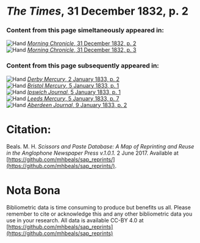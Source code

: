 # *The Times*, 31 December 1832, p. 2  
  
### Content from this page simeltaneously appeared in:  
![Hand](http://scissorsandpaste.net/wp-content/uploads/2017/06/smallhandpointer.png) [*Morning Chronicle*, 31 December 1832, p. 2](https://mhbeals.github.io/sap_html/Morning-Chronicle/Morning-Chronicle-31-December-1832-p-2)  
![Hand](http://scissorsandpaste.net/wp-content/uploads/2017/06/smallhandpointer.png) [*Morning Chronicle*, 31 December 1832, p. 3](https://mhbeals.github.io/sap_html/Morning-Chronicle/Morning-Chronicle-31-December-1832-p-3)  
  
### Content from this page subsequently appeared in:  
![Hand](http://scissorsandpaste.net/wp-content/uploads/2017/06/smallhandpointer.png) [*Derby Mercury*, 2 January 1833, p. 2](https://mhbeals.github.io/sap_html/Derby-Mercury/Derby-Mercury-2-January-1833-p-2)  
![Hand](http://scissorsandpaste.net/wp-content/uploads/2017/06/smallhandpointer.png) [*Bristol Mercury*, 5 January 1833, p. 1](https://mhbeals.github.io/sap_html/Bristol-Mercury/Bristol-Mercury-5-January-1833-p-1)  
![Hand](http://scissorsandpaste.net/wp-content/uploads/2017/06/smallhandpointer.png) [*Ipswich Journal*, 5 January 1833, p. 1](https://mhbeals.github.io/sap_html/Ipswich-Journal/Ipswich-Journal-5-January-1833-p-1)  
![Hand](http://scissorsandpaste.net/wp-content/uploads/2017/06/smallhandpointer.png) [*Leeds Mercury*, 5 January 1833, p. 7](https://mhbeals.github.io/sap_html/Leeds-Mercury/Leeds-Mercury-5-January-1833-p-7)  
![Hand](http://scissorsandpaste.net/wp-content/uploads/2017/06/smallhandpointer.png) [*Aberdeen Journal*, 9 January 1833, p. 2](https://mhbeals.github.io/sap_html/Aberdeen-Journal/Aberdeen-Journal-9-January-1833-p-2)  


# Citation: 

Beals. M. H. *Scissors and Paste Database: A Map of Reprinting and Reuse in the Anglophone Newspaper Press v.1.0.1.* 2 June 2017. Available at [https://github.com/mhbeals/sap_reprints/](https://github.com/mhbeals/sap_reprints/). 

# Nota Bona

Bibliometric data is time consuming to produce but benefits us all. Please remember to cite or acknowledge this and any other bibliometric data you use in your research. All data is available CC-BY 4.0 at [https://github.com/mhbeals/sap_reprints](https://github.com/mhbeals/sap_reprints)